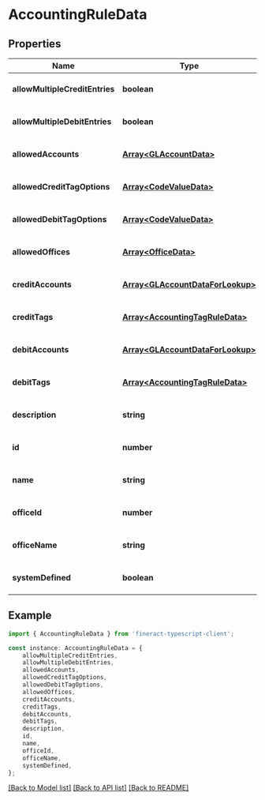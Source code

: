 # AccountingRuleData


## Properties

Name | Type | Description | Notes
------------ | ------------- | ------------- | -------------
**allowMultipleCreditEntries** | **boolean** |  | [optional] [default to undefined]
**allowMultipleDebitEntries** | **boolean** |  | [optional] [default to undefined]
**allowedAccounts** | [**Array&lt;GLAccountData&gt;**](GLAccountData.md) |  | [optional] [default to undefined]
**allowedCreditTagOptions** | [**Array&lt;CodeValueData&gt;**](CodeValueData.md) |  | [optional] [default to undefined]
**allowedDebitTagOptions** | [**Array&lt;CodeValueData&gt;**](CodeValueData.md) |  | [optional] [default to undefined]
**allowedOffices** | [**Array&lt;OfficeData&gt;**](OfficeData.md) |  | [optional] [default to undefined]
**creditAccounts** | [**Array&lt;GLAccountDataForLookup&gt;**](GLAccountDataForLookup.md) |  | [optional] [default to undefined]
**creditTags** | [**Array&lt;AccountingTagRuleData&gt;**](AccountingTagRuleData.md) |  | [optional] [default to undefined]
**debitAccounts** | [**Array&lt;GLAccountDataForLookup&gt;**](GLAccountDataForLookup.md) |  | [optional] [default to undefined]
**debitTags** | [**Array&lt;AccountingTagRuleData&gt;**](AccountingTagRuleData.md) |  | [optional] [default to undefined]
**description** | **string** |  | [optional] [default to undefined]
**id** | **number** |  | [optional] [default to undefined]
**name** | **string** |  | [optional] [default to undefined]
**officeId** | **number** |  | [optional] [default to undefined]
**officeName** | **string** |  | [optional] [default to undefined]
**systemDefined** | **boolean** |  | [optional] [default to undefined]

## Example

```typescript
import { AccountingRuleData } from 'fineract-typescript-client';

const instance: AccountingRuleData = {
    allowMultipleCreditEntries,
    allowMultipleDebitEntries,
    allowedAccounts,
    allowedCreditTagOptions,
    allowedDebitTagOptions,
    allowedOffices,
    creditAccounts,
    creditTags,
    debitAccounts,
    debitTags,
    description,
    id,
    name,
    officeId,
    officeName,
    systemDefined,
};
```

[[Back to Model list]](../README.md#documentation-for-models) [[Back to API list]](../README.md#documentation-for-api-endpoints) [[Back to README]](../README.md)
